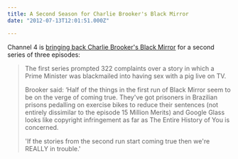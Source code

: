```yaml
---
title: A Second Season for Charlie Brooker's Black Mirror
date: "2012-07-13T12:01:51.000Z"

---
```


Channel 4 is [bringing back Charlie Brooker's Black Mirror](http://www.chortle.co.uk/news/2012/07/12/15757/another_look_in_the_black_mirror) for a second series of three episodes: 

> The first series prompted 322 complaints over a story in which a Prime Minister was blackmailed into having sex with a pig live on TV.  
>   
> Brooker said: ‘Half of the things in the first run of Black Mirror seem to be on the verge of coming true. They've got prisoners in Brazilian prisons pedalling on exercise bikes to reduce their sentences (not entirely dissimilar to the episode 15 Million Merits) and Google Glass looks like copyright infringement as far as The Entire History of You is concerned.  
>   
> 'If the stories from the second run start coming true then we're REALLY in trouble.'